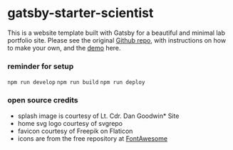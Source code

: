 # gatsby-starter-scientist

This is a website template built with Gatsby for a beautiful and minimal lab portfolio site. Please see the original [Github repo](https://github.com/knightjdr/gatsby-starter-scientist), with instructions on how to make your own, and the [demo](https://gatsbystarterscientistdemo.gatsbyjs.io) here.

### reminder for setup
``npm run develop`` 
``npm run build`` 
``npm run deploy``

### open source credits
* splash image is courtesy of Lt. Cdr. Dan Goodwin* Site 
* home svg logo courtesy of svgrepo
* favicon courtesy of Freepik on Flaticon
* icons are from the free repository at [FontAwesome](https://fontawesome.com/)

